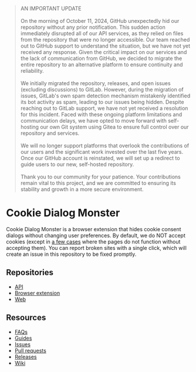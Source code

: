 > AN IMPORTANT UPDATE
> <br><br>
> On the morning of October 11, 2024, GitHub unexpectedly hid our repository without any prior notification. This sudden action immediately disrupted all of our API services, as they relied on files from the repository that were no longer accessible. Our team reached out to GitHub support to understand the situation, but we have not yet received any response. Given the critical impact on our services and the lack of communication from GitHub, we decided to migrate the entire repository to an alternative platform to ensure continuity and reliability.
> <br><br>
> We initially migrated the repository, releases, and open issues (excluding discussions) to GitLab. However, during the migration of issues, GitLab's own spam detection mechanism mistakenly identified its bot activity as spam, leading to our issues being hidden. Despite reaching out to GitLab support, we have not yet received a resolution for this incident. Faced with these ongoing platform limitations and communication delays, we have opted to move forward with self-hosting our own Git system using Gitea to ensure full control over our repository and services.
> <br><br>
> We will no longer support platforms that overlook the contributions of our users and the significant work invested over the last five years. Once our GitHub account is reinstated, we will set up a redirect to guide users to our new, self-hosted repository.
> <br><br>
> Thank you to our community for your patience. Your contributions remain vital to this project, and we are committed to ensuring its stability and growth in a more secure environment.

# Cookie Dialog Monster

Cookie Dialog Monster is a browser extension that hides cookie consent dialogs without changing user preferences. By default, we do NOT accept cookies (except in [a few cases](https://git.wanhose.dev/wanhose/cookie-dialog-monster/src/branch/main/database.json#L248) where the pages do not function without accepting them). You can report broken sites with a single click, which will create an issue in this repository to be fixed promptly.

## Repositories

- [API](/wanhose/cookie-dialog-monster/src/branch/main/packages/api)
- [Browser extension](/wanhose/cookie-dialog-monster/src/branch/main/packages/browser-extension)
- [Web](/wanhose/cookie-dialog-monster/src/branch/main/packages/web)

## Resources

- [FAQs](https://git.wanhose.dev/wanhose/cookie-dialog-monster/wiki/Welcome#faqs)
- [Guides](https://git.wanhose.dev/wanhose/cookie-dialog-monster/wiki/Welcome#guides)
- [Issues](https://git.wanhose.dev/wanhose/cookie-dialog-monster/issues)
- [Pull requests](https://git.wanhose.dev/wanhose/cookie-dialog-monster/pulls)
- [Releases](https://git.wanhose.dev/wanhose/cookie-dialog-monster/releases)
- [Wiki](https://git.wanhose.dev/wanhose/cookie-dialog-monster/wiki/Welcome)
